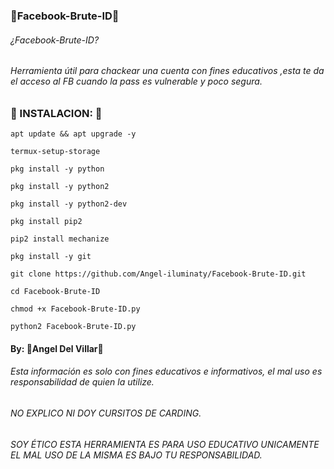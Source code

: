 ### 🔮Facebook-Brute-ID🔮

###### ¿Facebook-Brute-ID?
###### Herramienta útil para chackear una cuenta con fines educativos ,esta te da el acceso al FB cuando la pass es vulnerable y poco segura.

### 🔮 INSTALACION: 🔮

```
apt update && apt upgrade -y

termux-setup-storage

pkg install -y python

pkg install -y python2

pkg install -y python2-dev

pkg install pip2

pip2 install mechanize

pkg install -y git

git clone https://github.com/Angel-iluminaty/Facebook-Brute-ID.git

cd Facebook-Brute-ID

chmod +x Facebook-Brute-ID.py

python2 Facebook-Brute-ID.py

```

#### By: 🔮Angel Del Villar🔮


###### Esta información es solo con fines educativos e informativos, el mal uso es responsabilidad de quien la utilize.


######  NO EXPLICO NI DOY CURSITOS DE CARDING.

###### SOY ÉTICO ESTA HERRAMIENTA  ES PARA USO EDUCATIVO UNICAMENTE EL MAL USO DE LA MISMA ES BAJO TU RESPONSABILIDAD.
